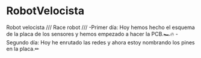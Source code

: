 # RobotVelocista
Robot velocista /// Race robot ///
-Primer día:
  Hoy hemos hecho el esquema de la placa de los sensores y hemos empezado a hacer la PCB.🏎🔥
-Segundo día:
  Hoy he enrutado las redes y ahora estoy nombrando los pines en la placa.✏
